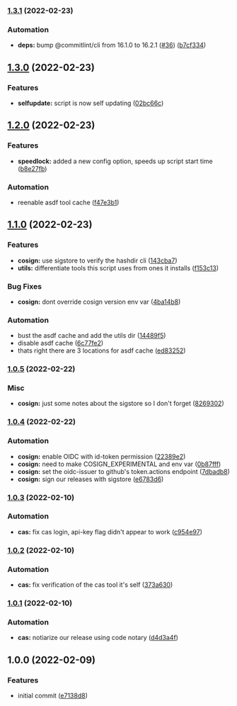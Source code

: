 ### [1.3.1](https://github.com/brad-jones/asdf-bootstrap/compare/v1.3.0...v1.3.1) (2022-02-23)


### Automation

* **deps:** bump @commitlint/cli from 16.1.0 to 16.2.1 ([#36](https://github.com/brad-jones/asdf-bootstrap/issues/36)) ([b7cf334](https://github.com/brad-jones/asdf-bootstrap/commit/b7cf3346ca0941955236ab2ee4f7f6591805ca98))

## [1.3.0](https://github.com/brad-jones/asdf-bootstrap/compare/v1.2.0...v1.3.0) (2022-02-23)


### Features

* **selfupdate:** script is now self updating ([02bc66c](https://github.com/brad-jones/asdf-bootstrap/commit/02bc66c8f75392d3f1e8a1a405d1a0ffb5c4ba32))

## [1.2.0](https://github.com/brad-jones/asdf-bootstrap/compare/v1.1.0...v1.2.0) (2022-02-23)


### Features

* **speedlock:** added a new config option, speeds up script start time ([b8e27fb](https://github.com/brad-jones/asdf-bootstrap/commit/b8e27fb023b5e9a59713b290c066d8917e0650e3))


### Automation

* reenable asdf tool cache ([f47e3b1](https://github.com/brad-jones/asdf-bootstrap/commit/f47e3b193765b111fcb794463d7174b04e52e288))

## [1.1.0](https://github.com/brad-jones/asdf-bootstrap/compare/v1.0.5...v1.1.0) (2022-02-23)


### Features

* **cosign:** use sigstore to verify the hashdir cli ([143cba7](https://github.com/brad-jones/asdf-bootstrap/commit/143cba7e63527cf7e23196452bde0485a4f7e582))
* **utils:** differentiate tools this script uses from ones it installs ([f153c13](https://github.com/brad-jones/asdf-bootstrap/commit/f153c13b01a9741da3532f7e7c33123107de7675))


### Bug Fixes

* **cosign:** dont override cosign version env var ([4ba14b8](https://github.com/brad-jones/asdf-bootstrap/commit/4ba14b828ebdaff627ae89433c3c84536cbcc517))


### Automation

* bust the asdf cache and add the utils dir ([14489f5](https://github.com/brad-jones/asdf-bootstrap/commit/14489f5b8f74e9a9ca2b090bf563b03927aba863))
* disable asdf cache ([6c77fe2](https://github.com/brad-jones/asdf-bootstrap/commit/6c77fe2267cfa4e925606077a3c8f1ce0b9153a6))
* thats right there are 3 locations for asdf cache ([ed83252](https://github.com/brad-jones/asdf-bootstrap/commit/ed83252529914c17323cd0bcf8c170c4dba2f423))

### [1.0.5](https://github.com/brad-jones/asdf-bootstrap/compare/v1.0.4...v1.0.5) (2022-02-22)


### Misc

* **cosign:** just some notes about the sigstore so I don't forget ([8269302](https://github.com/brad-jones/asdf-bootstrap/commit/8269302d1de97bc7f45dd0ee21207b4b01b56dcd))

### [1.0.4](https://github.com/brad-jones/asdf-bootstrap/compare/v1.0.3...v1.0.4) (2022-02-22)


### Automation

* **cosign:** enable OIDC with id-token permission ([22389e2](https://github.com/brad-jones/asdf-bootstrap/commit/22389e2be4277ae594da4383e5d102e8244017a0))
* **cosign:** need to make COSIGN_EXPERIMENTAL and env var ([0b87fff](https://github.com/brad-jones/asdf-bootstrap/commit/0b87fffbe595362c8025fc4977e9f44804e17971))
* **cosign:** set the oidc-issuer to github's token.actions endpoint ([7dbadb8](https://github.com/brad-jones/asdf-bootstrap/commit/7dbadb89871da9587cac90e09d01e5268e9d83f9))
* **cosign:** sign our releases with sigstore ([e6783d6](https://github.com/brad-jones/asdf-bootstrap/commit/e6783d6e23b3ef386e0ab52273bb841d8faafe08))

### [1.0.3](https://github.com/brad-jones/asdf-bootstrap/compare/v1.0.2...v1.0.3) (2022-02-10)


### Automation

* **cas:** fix cas login, api-key flag didn't appear to work ([c954e97](https://github.com/brad-jones/asdf-bootstrap/commit/c954e971154091a41483392b67f74db4d078a76c))

### [1.0.2](https://github.com/brad-jones/asdf-bootstrap/compare/v1.0.1...v1.0.2) (2022-02-10)


### Automation

* **cas:** fix verification of the cas tool it's self ([373a630](https://github.com/brad-jones/asdf-bootstrap/commit/373a630f0343a03f1ed04968971185fe57404755))

### [1.0.1](https://github.com/brad-jones/asdf-bootstrap/compare/v1.0.0...v1.0.1) (2022-02-10)


### Automation

* **cas:** notiarize our release using code notary ([d4d3a4f](https://github.com/brad-jones/asdf-bootstrap/commit/d4d3a4f4374b1005bf8b4f624555ac2af63ecbd0))

## 1.0.0 (2022-02-09)


### Features

* initial commit ([e7138d8](https://github.com/brad-jones/asdf-bootstrap/commit/e7138d8919add5ff122313141e0ce9fa15f05148))
